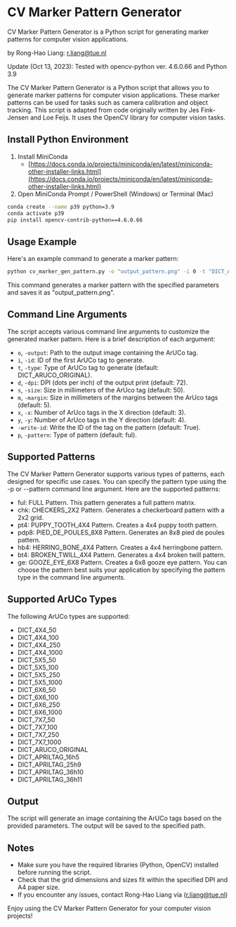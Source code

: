 # CV Marker Pattern Generator

CV Marker Pattern Generator is a Python script for generating marker patterns for computer vision applications. 

by Rong-Hao Liang: r.liang@tue.nl

Update (Oct 13, 2023): Tested with opencv-python ver. 4.6.0.66 and Python 3.9

The CV Marker Pattern Generator is a Python script that allows you to generate marker patterns for computer vision applications. These marker patterns can be used for tasks such as camera calibration and object tracking. This script is adapted from code originally written by Jes Fink-Jensen and Loe Feijs. It uses the OpenCV library for computer vision tasks.

## Install Python Environment

1. Install MiniConda
    - [https://docs.conda.io/projects/miniconda/en/latest/miniconda-other-installer-links.html](https://docs.conda.io/projects/miniconda/en/latest/miniconda-other-installer-links.html)
2. Open MiniConda Prompt / PowerShell (Windows) or Terminal (Mac)
   
```bash
conda create --name p39 python=3.9
conda activate p39
pip install opencv-contrib-python==4.6.0.66
```

## Usage Example

Here's an example command to generate a marker pattern:

```bash
python cv_marker_gen_pattern.py -o "output_pattern.png" -i 0 -t "DICT_ARUCO_ORIGINAL" -d 72 -s 50 -m 5 -x 3 -y 4 --write-id -p "ful"
```

This command generates a marker pattern with the specified parameters and saves it as "output_pattern.png".

## Command Line Arguments

The script accepts various command line arguments to customize the generated marker pattern. Here is a brief description of each argument:

- `o`, `-output`: Path to the output image containing the ArUCo tag.
- `i`, `-id`: ID of the first ArUCo tag to generate.
- `t`, `-type`: Type of ArUCo tag to generate (default: DICT_ARUCO_ORIGINAL).
- `d`, `-dpi`: DPI (dots per inch) of the output print (default: 72).
- `s`, `-size`: Size in millimeters of the ArUco tag (default: 50).
- `m`, `-margin`: Size in millimeters of the margins between the ArUco tags (default: 5).
- `x`, `-x`: Number of ArUco tags in the X direction (default: 3).
- `y`, `-y`: Number of ArUco tags in the Y direction (default: 4).
- `-write-id`: Write the ID of the tag on the pattern (default: True).
- `p`, `-pattern`: Type of pattern (default: ful).

## Supported Patterns
The CV Marker Pattern Generator supports various types of patterns, each designed for specific use cases. You can specify the pattern type using the -p or --pattern command line argument. Here are the supported patterns:

- ful: FULL Pattern. This pattern generates a full pattern matrix.
- chk: CHECKERS_2X2 Pattern. Generates a checkerboard pattern with a 2x2 grid.
- pt4: PUPPY_TOOTH_4X4 Pattern. Creates a 4x4 puppy tooth pattern.
- pdp8: PIED_DE_POULES_8X8 Pattern. Generates an 8x8 pied de poules pattern.
- hb4: HERRING_BONE_4X4 Pattern. Creates a 4x4 herringbone pattern.
- bt4: BROKEN_TWILL_4X4 Pattern. Generates a 4x4 broken twill pattern.
- ge: GOOZE_EYE_6X8 Pattern. Creates a 6x8 gooze eye pattern.
You can choose the pattern best suits your application by specifying the pattern type in the command line arguments.

## Supported ArUCo Types

The following ArUCo types are supported:

- DICT_4X4_50
- DICT_4X4_100
- DICT_4X4_250
- DICT_4X4_1000
- DICT_5X5_50
- DICT_5X5_100
- DICT_5X5_250
- DICT_5X5_1000
- DICT_6X6_50
- DICT_6X6_100
- DICT_6X6_250
- DICT_6X6_1000
- DICT_7X7_50
- DICT_7X7_100
- DICT_7X7_250
- DICT_7X7_1000
- DICT_ARUCO_ORIGINAL
- DICT_APRILTAG_16h5
- DICT_APRILTAG_25h9
- DICT_APRILTAG_36h10
- DICT_APRILTAG_36h11

## Output

The script will generate an image containing the ArUCo tags based on the provided parameters. The output will be saved to the specified path.

## Notes

- Make sure you have the required libraries (Python, OpenCV) installed before running the script.
- Check that the grid dimensions and sizes fit within the specified DPI and A4 paper size.
- If you encounter any issues, contact Rong-Hao Liang via (r.liang@tue.nl)

Enjoy using the CV Marker Pattern Generator for your computer vision projects!
